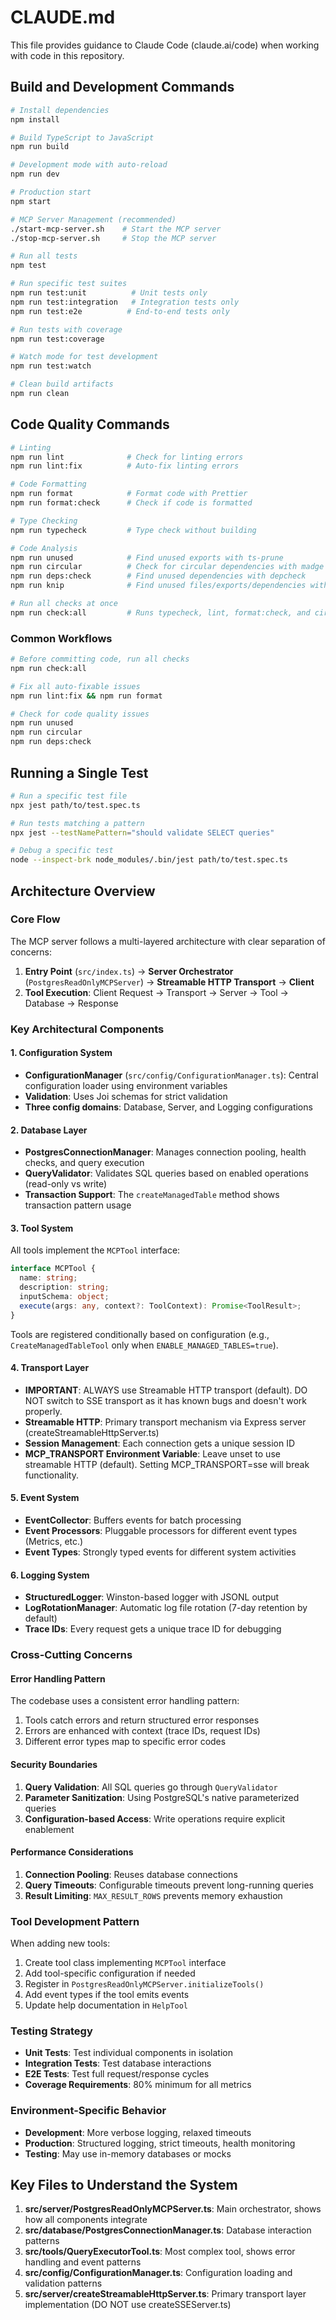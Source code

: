 # CLAUDE.md

This file provides guidance to Claude Code (claude.ai/code) when working with code in this repository.

## Build and Development Commands

```bash
# Install dependencies
npm install

# Build TypeScript to JavaScript
npm run build

# Development mode with auto-reload
npm run dev

# Production start
npm start

# MCP Server Management (recommended)
./start-mcp-server.sh    # Start the MCP server
./stop-mcp-server.sh     # Stop the MCP server

# Run all tests
npm test

# Run specific test suites
npm run test:unit          # Unit tests only
npm run test:integration   # Integration tests only
npm run test:e2e          # End-to-end tests only

# Run tests with coverage
npm run test:coverage

# Watch mode for test development
npm run test:watch

# Clean build artifacts
npm run clean
```

## Code Quality Commands

```bash
# Linting
npm run lint              # Check for linting errors
npm run lint:fix          # Auto-fix linting errors

# Code Formatting
npm run format            # Format code with Prettier
npm run format:check      # Check if code is formatted

# Type Checking
npm run typecheck         # Type check without building

# Code Analysis
npm run unused            # Find unused exports with ts-prune
npm run circular          # Check for circular dependencies with madge
npm run deps:check        # Find unused dependencies with depcheck
npm run knip              # Find unused files/exports/dependencies with knip

# Run all checks at once
npm run check:all         # Runs typecheck, lint, format:check, and circular
```

### Common Workflows

```bash
# Before committing code, run all checks
npm run check:all

# Fix all auto-fixable issues
npm run lint:fix && npm run format

# Check for code quality issues
npm run unused
npm run circular
npm run deps:check
```

## Running a Single Test
```bash
# Run a specific test file
npx jest path/to/test.spec.ts

# Run tests matching a pattern
npx jest --testNamePattern="should validate SELECT queries"

# Debug a specific test
node --inspect-brk node_modules/.bin/jest path/to/test.spec.ts
```

## Architecture Overview

### Core Flow
The MCP server follows a multi-layered architecture with clear separation of concerns:

1. **Entry Point** (`src/index.ts`) → **Server Orchestrator** (`PostgresReadOnlyMCPServer`) → **Streamable HTTP Transport** → **Client**
2. **Tool Execution**: Client Request → Transport → Server → Tool → Database → Response

### Key Architectural Components

#### 1. Configuration System
- **ConfigurationManager** (`src/config/ConfigurationManager.ts`): Central configuration loader using environment variables
- **Validation**: Uses Joi schemas for strict validation
- **Three config domains**: Database, Server, and Logging configurations

#### 2. Database Layer
- **PostgresConnectionManager**: Manages connection pooling, health checks, and query execution
- **QueryValidator**: Validates SQL queries based on enabled operations (read-only vs write)
- **Transaction Support**: The `createManagedTable` method shows transaction pattern usage

#### 3. Tool System
All tools implement the `MCPTool` interface:
```typescript
interface MCPTool {
  name: string;
  description: string;
  inputSchema: object;
  execute(args: any, context?: ToolContext): Promise<ToolResult>;
}
```

Tools are registered conditionally based on configuration (e.g., `CreateManagedTableTool` only when `ENABLE_MANAGED_TABLES=true`).

#### 4. Transport Layer
- **IMPORTANT**: ALWAYS use Streamable HTTP transport (default). DO NOT switch to SSE transport as it has known bugs and doesn't work properly.
- **Streamable HTTP**: Primary transport mechanism via Express server (createStreamableHttpServer.ts)
- **Session Management**: Each connection gets a unique session ID
- **MCP_TRANSPORT Environment Variable**: Leave unset to use streamable HTTP (default). Setting MCP_TRANSPORT=sse will break functionality.

#### 5. Event System
- **EventCollector**: Buffers events for batch processing
- **Event Processors**: Pluggable processors for different event types (Metrics, etc.)
- **Event Types**: Strongly typed events for different system activities

#### 6. Logging System
- **StructuredLogger**: Winston-based logger with JSONL output
- **LogRotationManager**: Automatic log file rotation (7-day retention by default)
- **Trace IDs**: Every request gets a unique trace ID for debugging

### Cross-Cutting Concerns

#### Error Handling Pattern
The codebase uses a consistent error handling pattern:
1. Tools catch errors and return structured error responses
2. Errors are enhanced with context (trace IDs, request IDs)
3. Different error types map to specific error codes

#### Security Boundaries
1. **Query Validation**: All SQL queries go through `QueryValidator`
2. **Parameter Sanitization**: Using PostgreSQL's native parameterized queries
3. **Configuration-based Access**: Write operations require explicit enablement

#### Performance Considerations
1. **Connection Pooling**: Reuses database connections
2. **Query Timeouts**: Configurable timeouts prevent long-running queries
3. **Result Limiting**: `MAX_RESULT_ROWS` prevents memory exhaustion

### Tool Development Pattern
When adding new tools:
1. Create tool class implementing `MCPTool` interface
2. Add tool-specific configuration if needed
3. Register in `PostgresReadOnlyMCPServer.initializeTools()`
4. Add event types if the tool emits events
5. Update help documentation in `HelpTool`

### Testing Strategy
- **Unit Tests**: Test individual components in isolation
- **Integration Tests**: Test database interactions
- **E2E Tests**: Test full request/response cycles
- **Coverage Requirements**: 80% minimum for all metrics

### Environment-Specific Behavior
- **Development**: More verbose logging, relaxed timeouts
- **Production**: Structured logging, strict timeouts, health monitoring
- **Testing**: May use in-memory databases or mocks

## Key Files to Understand the System

1. **src/server/PostgresReadOnlyMCPServer.ts**: Main orchestrator, shows how all components integrate
2. **src/database/PostgresConnectionManager.ts**: Database interaction patterns
3. **src/tools/QueryExecutorTool.ts**: Most complex tool, shows error handling and event patterns
4. **src/config/ConfigurationManager.ts**: Configuration loading and validation patterns
5. **src/server/createStreamableHttpServer.ts**: Primary transport layer implementation (DO NOT use createSSEServer.ts)